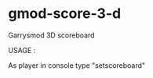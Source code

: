 gmod-score-3-d
==============

Garrysmod 3D scoreboard

USAGE :

As player in console type "setscoreboard"

